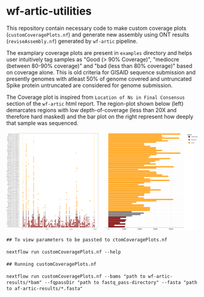 # wf-artic-utilities

This repository contain necessary code to make custom coverage plots (`customCoveragePlots.nf`) and generate new assembly using ONT results (`reviseAssembly.nf`) generated by `wf-artic` pipeline. 

The examplary coverage plots are present in `examples` directory and helps user intuitively tag samples as "Good (> 90% Coverage)", "mediocre (between 80-90% coverage)" and "bad (less than 80% coverage)" based on coverage alone. This is old criteria for GISAID sequence submission and presently genomes with atleast 50% of genome covered and untruncated Spike protein untruncated are considered for genome submission.

The Coverage plot is inspired from `Location of Ns in Final Consensus` section of the `wf-artic` html report. The region-plot shown below (left) demarcates regions with low depth-of-coverage (less than 20X and therefore hard masked) and the bar plot on the right represent how deeply that sample was sequenced.

![Coverage Plot](examples/images/newplot.png)

```
## To view parameters to be passted to ctomCoveragePlots.nf

nextflow run customCoveragePlots.nf --help

## Running customCoveragePlots.nf

nextflow run customCoveragePlots.nf --bams "path to wf-artic-results/*bam" --fqpassDir "path to fastq_pass-directory" --fasta "path to af-artic-results/*.fasta"



```

